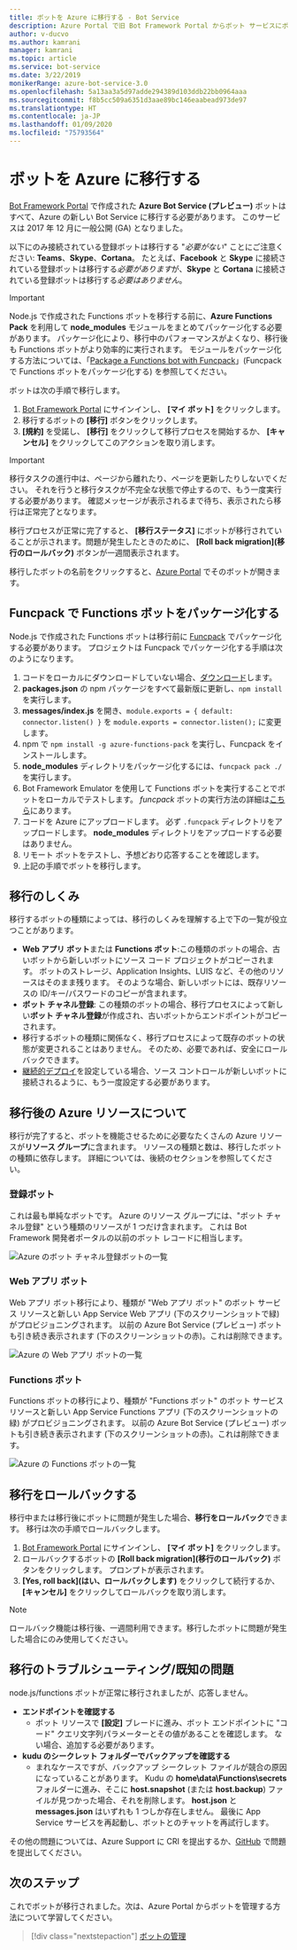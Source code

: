 ```yaml
---
title: ボットを Azure に移行する - Bot Service
description: Azure Portal で旧 Bot Framework Portal からボット サービスにボットを移行する方法について説明します。
author: v-ducvo
ms.author: kamrani
manager: kamrani
ms.topic: article
ms.service: bot-service
ms.date: 3/22/2019
monikerRange: azure-bot-service-3.0
ms.openlocfilehash: 5a13aa3a5d97adde294389d103ddb22bb0964aaa
ms.sourcegitcommit: f8b5cc509a6351d3aae89bc146eaabead973de97
ms.translationtype: HT
ms.contentlocale: ja-JP
ms.lasthandoff: 01/09/2020
ms.locfileid: "75793564"
---
```

# <a name="migrate-your-bot-to-azure"></a>ボットを Azure に移行する

[Bot Framework Portal](http://dev.botframework.com) で作成された **Azure Bot Service (プレビュー)** ボットはすべて、Azure の新しい Bot Service に移行する必要があります。 このサービスは 2017 年 12 月に一般公開 (GA) となりました。 

以下にのみ接続されている登録ボットは移行する "*必要がない*" ことにご注意ください: **Teams**、**Skype**、**Cortana**。 たとえば、**Facebook** と **Skype** に接続されている登録ボットは移行する*必要があります*が、**Skype** と **Cortana** に接続されている登録ボットは移行する*必要はありません*。

> [!IMPORTANT]
> Node.js で作成された Functions ボットを移行する前に、**Azure Functions Pack** を利用して **node_modules** モジュールをまとめてパッケージ化する必要があります。 パッケージ化により、移行中のパフォーマンスがよくなり、移行後も Functions ボットがより効率的に実行されます。 モジュールをパッケージ化する方法については、「[Package a Functions bot with Funcpack](#package-a-functions-bot-with-funcpack)」(Funcpack で Functions ボットをパッケージ化する) を参照してください。

ボットは次の手順で移行します。

1. [Bot Framework Portal](http://dev.botframework.com) にサインインし、 **[マイ ボット]** をクリックします。
2. 移行するボットの **[移行]** ボタンをクリックします。
3. **[規約]** を受諾し、 **[移行]** をクリックして移行プロセスを開始するか、 **[キャンセル]** をクリックしてこのアクションを取り消します。

> [!IMPORTANT]
> 移行タスクの進行中は、ページから離れたり、ページを更新したりしないでください。 それを行うと移行タスクが不完全な状態で停止するので、もう一度実行する必要があります。 確認メッセージが表示されるまで待ち、表示されたら移行は正常完了となります。

移行プロセスが正常に完了すると、 **[移行ステータス]** にボットが移行されていることが示されます。問題が発生したときのために、 **[Roll back migration]\(移行のロールバック\)** ボタンが一週間表示されます。

移行したボットの名前をクリックすると、[Azure Portal](https://portal.azure.com) でそのボットが開きます。

## <a name="package-a-functions-bot-with-funcpack"></a>Funcpack で Functions ボットをパッケージ化する

Node.js で作成された Functions ボットは移行前に [Funcpack](https://github.com/Azure/azure-functions-pack) でパッケージ化する必要があります。 プロジェクトは Funcpack でパッケージ化する手順は次のようになります。

1.  コードをローカルにダウンロードしていない場合、[ダウンロード](bot-service-build-download-source-code.md)します。
2.  **packages.json** の npm パッケージをすべて最新版に更新し、`npm install` を実行します。
3.  **messages/index.js** を開き、`module.exports = { default: connector.listen() }` を `module.exports = connector.listen();` に変更します。
4.  npm で `npm install -g azure-functions-pack` を実行し、Funcpack をインストールします。
5.  **node_modules** ディレクトリをパッケージ化するには、`funcpack pack ./` を実行します。
6.  Bot Framework Emulator を使用して Functions ボットを実行することでボットをローカルでテストします。 *funcpack* ボットの実行方法の詳細は[こちら](https://github.com/Azure/azure-functions-pack#how-to-run)にあります。 
7.  コードを Azure にアップロードします。 必ず `.funcpack` ディレクトリをアップロードします。 **node_modules** ディレクトリをアップロードする必要はありません。
8. リモート ボットをテストし、予想どおり応答することを確認します。
9. 上記の手順でボットを移行します。

## <a name="migration-under-the-hood"></a>移行のしくみ

移行するボットの種類によっては、移行のしくみを理解する上で下の一覧が役立つことがあります。

* **Web アプリ ボット**または **Functions ボット**:この種類のボットの場合、古いボットから新しいボットにソース コード プロジェクトがコピーされます。 ボットのストレージ、Application Insights、LUIS など、その他のリソースはそのまま残ります。 そのような場合、新しいボットには、既存リソースの ID/キー/パスワードのコピーが含まれます。 
* **ボット チャネル登録**: この種類のボットの場合、移行プロセスによって新しい**ボット チャネル登録**が作成され、古いボットからエンドポイントがコピーされます。 
* 移行するボットの種類に関係なく、移行プロセスによって既存のボットの状態が変更されることはありません。 そのため、必要であれば、安全にロールバックできます。
* [継続的デプロイ](bot-service-build-continuous-deployment.md)を設定している場合、ソース コントロールが新しいボットに接続されるように、もう一度設定する必要があります。

## <a name="understanding-azure-resources-after-migration"></a>移行後の Azure リソースについて
移行が完了すると、ボットを機能させるために必要なたくさんの Azure リソースが**リソース グループ**に含まれます。 リソースの種類と数は、移行したボットの種類に依存します。 詳細については、後続のセクションを参照してください。

### <a name="registration-bot"></a>登録ボット

これは最も単純なボットです。 Azure のリソース グループには、"ボット チャネル登録" という種類のリソースが 1 つだけ含まれます。 これは Bot Framework 開発者ポータルの以前のボット レコードに相当します。

![Azure のボット チャネル登録ボットの一覧](~/media/bot-service-migrate-bot/channel-registration-bot.png)

### <a name="web-app-bot"></a>Web アプリ ボット
Web アプリ ボット移行により、種類が "Web アプリ ボット" のボット サービス リソースと新しい App Service Web アプリ (下のスクリーンショットで緑) がプロビジョニングされます。 以前の Azure Bot Service (プレビュー) ボットも引き続き表示されます (下のスクリーンショットの赤)。これは削除できます。

![Azure の Web アプリ ボットの一覧](~/media/bot-service-migrate-bot/web-app-bot.png)

### <a name="functions-bot"></a>Functions ボット
Functions ボットの移行により、種類が "Functions ボット" のボット サービス リソースと新しい App Service Functions アプリ (下のスクリーンショットの緑) がプロビジョニングされます。 以前の Azure Bot Service (プレビュー) ボットも引き続き表示されます (下のスクリーンショットの赤)。これは削除できます。

![Azure の Functions ボットの一覧](~/media/bot-service-migrate-bot/functions-bot.png)


## <a name="roll-back-migration"></a>移行をロールバックする

移行中または移行後にボットに問題が発生した場合、**移行をロールバック**できます。 移行は次の手順でロールバックします。

1. [Bot Framework Portal](http://dev.botframework.com) にサインインし、 **[マイ ボット]** をクリックします。
2. ロールバックするボットの **[Roll back migration]\(移行のロールバック\)** ボタンをクリックします。 プロンプトが表示されます。
3. **[Yes, roll back]\(はい、ロールバックします\)** をクリックして続行するか、 **[キャンセル]** をクリックしてロールバックを取り消します。

> [!NOTE]
> ロールバック機能は移行後、一週間利用できます。移行したボットに問題が発生した場合にのみ使用してください。

## <a name="migration-troubleshootingknown-issues"></a>移行のトラブルシューティング/既知の問題
node.js/functions ボットが正常に移行されましたが、応答しません。

* **エンドポイントを確認する**
  * ボット リソースで **[設定]** ブレードに進み、ボット エンドポイントに "コード" クエリ文字列パラメーターとその値があることを確認します。 ない場合、追加する必要があります。
* **kudu のシークレット フォルダーでバックアップを確認する**
  * まれなケースですが、バックアップ シークレット ファイルが競合の原因になっていることがあります。 Kudu の **home\data\Functions\secrets** フォルダーに進み、そこに **host.snapshot** (または **host.backup**) ファイルが見つかった場合、それを削除します。 **host.json** と **messages.json** はいずれも 1 つしか存在しません。 最後に App Service サービスを再起動し、ボットとのチャットを再試行します。

その他の問題については、Azure Support に CRI を提出するか、[GitHub](https://github.com/MicrosoftDocs/bot-framework-docs/issues) で問題を提出してください。


## <a name="next-steps"></a>次のステップ

これでボットが移行されました。次は、Azure Portal からボットを管理する方法について学習してください。

> [!div class="nextstepaction"]
> [ボットの管理](bot-service-manage-overview.md)
